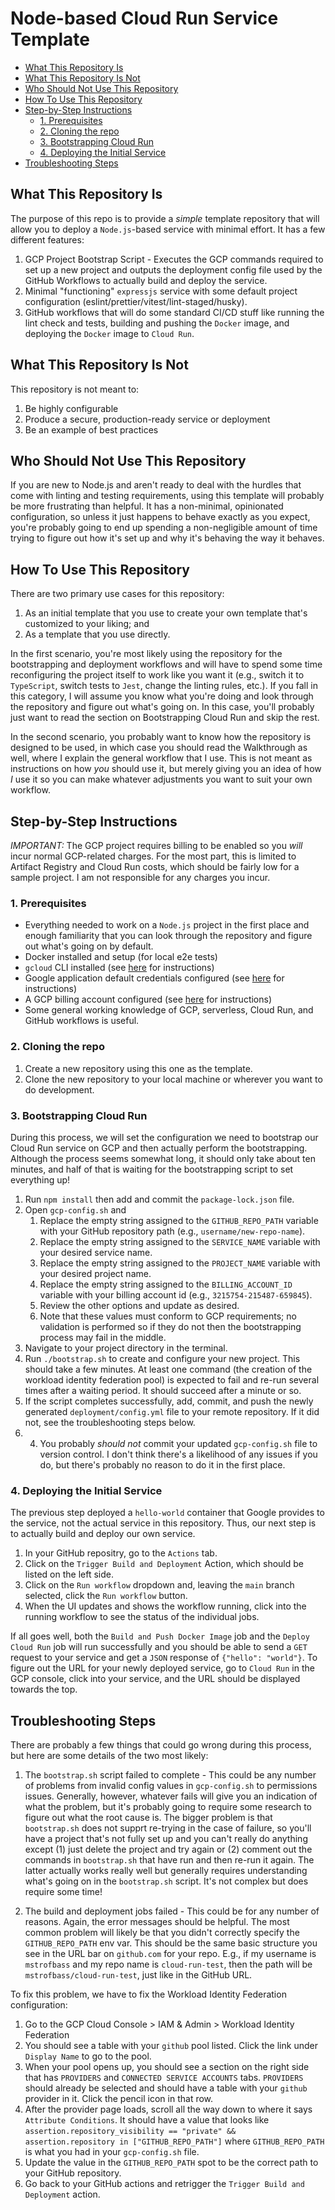 # Node-based Cloud Run Service Template <!-- omit from toc -->

- [What This Repository Is](#what-this-repository-is)
- [What This Repository Is Not](#what-this-repository-is-not)
- [Who Should Not Use This Repository](#who-should-not-use-this-repository)
- [How To Use This Repository](#how-to-use-this-repository)
- [Step-by-Step Instructions](#step-by-step-instructions)
  - [1. Prerequisites](#1-prerequisites)
  - [2. Cloning the repo](#2-cloning-the-repo)
  - [3. Bootstrapping Cloud Run](#3-bootstrapping-cloud-run)
  - [4. Deploying the Initial Service](#4-deploying-the-initial-service)
- [Troubleshooting Steps](#troubleshooting-steps)

## What This Repository Is

The purpose of this repo is to provide a _simple_ template repository that will allow you to deploy a `Node.js`-based service with minimal effort. It has a few different features:

1. GCP Project Bootstrap Script - Executes the GCP commands required to set up a new project and outputs the deployment config file used by the GitHub Workflows to actually build and deploy the service.
2. Minimal "functioning" `expressjs` service with some default project configuration (eslint/prettier/vitest/lint-staged/husky).
3. GitHub workflows that will do some standard CI/CD stuff like running the lint check and tests, building and pushing the `Docker` image, and deploying the `Docker` image to `Cloud Run`.

## What This Repository Is Not

This repository is not meant to:

1. Be highly configurable
2. Produce a secure, production-ready service or deployment
3. Be an example of best practices

## Who Should Not Use This Repository

If you are new to Node.js and aren't ready to deal with the hurdles that come with linting and testing requirements, using this template will probably be more frustrating than helpful. It has a non-minimal, opinionated configuration, so unless it just happens to behave exactly as you expect, you're probably going to end up spending a non-negligible amount of time trying to figure out how it's set up and why it's behaving the way it behaves.

## How To Use This Repository

There are two primary use cases for this repository:

1. As an initial template that you use to create your own template that's customized to your liking; and
2. As a template that you use directly.

In the first scenario, you're most likely using the repository for the bootstrapping and deployment workflows and will have to spend some time reconfiguring the project itself to work like you want it (e.g., switch it to `TypeScript`, switch tests to `Jest`, change the linting rules, etc.). If you fall in this category, I will assume you know what you're doing and look through the repository and figure out what's going on. In this case, you'll probably just want to read the section on Bootstrapping Cloud Run and skip the rest.

In the second scenario, you probably want to know how the repository is designed to be used, in which case you should read the Walkthrough as well, where I explain the general workflow that I use. This is not meant as instructions on how _you_ should use it, but merely giving you an idea of how _I_ use it so you can make whatever adjustments you want to suit your own workflow.

## Step-by-Step Instructions

_IMPORTANT:_ The GCP project requires billing to be enabled so you _will_ incur normal GCP-related charges. For the most part, this is limited to Artifact Registry and Cloud Run costs, which should be fairly low for a sample project. I am not responsible for any charges you incur.

### 1. Prerequisites

- Everything needed to work on a `Node.js` project in the first place and enough familiarity that you can look through the repository and figure out what's going on by default.
- Docker installed and setup (for local e2e tests)
- `gcloud` CLI installed (see [here](https://cloud.google.com/sdk/docs/install) for instructions)
- Google application default credentials configured (see [here](https://cloud.google.com/docs/authentication/provide-credentials-adc) for instructions)
- A GCP billing account configured (see [here](https://cloud.google.com/billing/docs/how-to/create-billing-account) for instructions)
- Some general working knowledge of GCP, serverless, Cloud Run, and GitHub workflows is useful.

### 2. Cloning the repo

1. Create a new repository using this one as the template.
2. Clone the new repository to your local machine or wherever you want to do development.

### 3. Bootstrapping Cloud Run

During this process, we will set the configuration we need to bootstrap our Cloud Run service on GCP and then actually perform the bootstrapping. Although the process seems somewhat long, it should only take about ten minutes, and half of that is waiting for the bootstrapping script to set everything up!

1. Run `npm install` then add and commit the `package-lock.json` file.
2. Open `gcp-config.sh` and
   1. Replace the empty string assigned to the `GITHUB_REPO_PATH` variable with your GitHub repository path (e.g., `username/new-repo-name`).
   2. Replace the empty string assigned to the `SERVICE_NAME` variable with your desired service name.
   3. Replace the empty string assigned to the `PROJECT_NAME` variable with your desired project name.
   4. Replace the empty string assigned to the `BILLING_ACCOUNT_ID` variable with your billing account id (e.g., `3215754-215487-659845`).
   5. Review the other options and update as desired.
   6. Note that these values must conform to GCP requirements; no validation is performed so if they do not then the bootstrapping process may fail in the middle.
3. Navigate to your project directory in the terminal.
4. Run `./bootstrap.sh` to create and configure your new project. This should take a few minutes. At least one command (the creation of the workload identity federation pool) is expected to fail and re-run several times after a waiting period. It should succeed after a minute or so.
5. If the script completes successfully, add, commit, and push the newly generated `deployment/config.yml` file to your remote repository. If it did not, see the troubleshooting steps below.
6. 4. You probably _should not_ commit your updated `gcp-config.sh` file to version control. I don't think there's a likelihood of any issues if you do, but there's probably no reason to do it in the first place.

### 4. Deploying the Initial Service

The previous step deployed a `hello-world` container that Google provides to the service, not the actual service in this repository. Thus, our next step is to actually build and deploy our own service.

1. In your GitHub repositry, go to the `Actions` tab.
2. Click on the `Trigger Build and Deployment` Action, which should be listed on the left side.
3. Click on the `Run workflow` dropdown and, leaving the `main` branch selected, click the `Run workflow` button.
4. When the UI updates and shows the workflow running, click into the running workflow to see the status of the individual jobs.

If all goes well, both the `Build and Push Docker Image` job and the `Deploy Cloud Run` job will run successfully and you should be able to send a `GET` request to your service and get a `JSON` response of `{"hello": "world"}`. To figure out the URL for your newly deployed service, go to `Cloud Run` in the GCP console, click into your service, and the URL should be displayed towards the top.

## Troubleshooting Steps

There are probably a few things that could go wrong during this process, but here are some details of the two most likely:

1. The `bootstrap.sh` script failed to complete - This could be any number of problems from invalid config values in `gcp-config.sh` to permissions issues. Generally, however, whatever fails will give you an indication of what the problem, but it's probably going to require some research to figure out what the root cause is. The bigger problem is that `bootstrap.sh` does not supprt re-trying in the case of failure, so you'll have a project that's not fully set up and you can't really do anything except (1) just delete the project and try again or (2) comment out the commands in `bootstrap.sh` that have run and then re-run it again. The latter actually works really well but generally requires understanding what's going on in the `bootstrap.sh` script. It's not complex but does require some time!

2. The build and deployment jobs failed - This could be for any number of reasons. Again, the error messages should be helpful. The most common problem will likely be that you didn't correctly specify the `GITHUB_REPO_PATH` env var. This should be the same basic structure you see in the URL bar on `github.com` for your repo. E.g., if my username is `mstrofbass` and my repo name is `cloud-run-test`, then the path will be `mstrofbass/cloud-run-test`, just like in the GitHub URL.

To fix this problem, we have to fix the Workload Identity Federation configuration:

1. Go to the GCP Cloud Console > IAM & Admin > Workload Identity Federation
2. You should see a table with your `github` pool listed. Click the link under `Display Name` to go to the pool.
3. When your pool opens up, you should see a section on the right side that has `PROVIDERS` and `CONNECTED SERVICE ACCOUNTS` tabs. `PROVIDERS` should already be selected and should have a table with your `github` provider in it. Click the pencil icon in that row.
4. After the provider page loads, scroll all the way down to where it says `Attribute Conditions`. It should have a value that looks like `assertion.repository_visibility == "private" && assertion.repository in ["GITHUB_REPO_PATH"]` where `GITHUB_REPO_PATH` is what you had in your `gcp-config.sh` file.
5. Update the value in the `GITHUB_REPO_PATH` spot to be the correct path to your GitHub repository.
6. Go back to your GitHub actions and retrigger the `Trigger Build and Deployment` action.

<!-- This is meant to be a simple template suitable for experimentation or creating a more complex template for your specific use case. For example, the Cloud Run service configuration options are minimal, the service is exposed to unauthenticated users and the configuration is probably insecure, and it only deploys to one environment. However, it will allow you to get something workable deployed to `dev` in a few minutes and everything is fairly easy to understand.

This is probably not the best repository to use if you're new to `Node.js` development because it does have some things that might be really annoying while you're learning the basics (e.g., commits will fail if `eslint` can't fix something or a test fails). This is more of a `sane default` based on the configuration I have been using day-to-day. It is also probably not the best, so suggestions are welcome.

Please keep in mind that I'm not an expert in infrastructure and devops stuff, so everything is generally just the simplest way I found to do things and likely not the best. Open an issue or PR if you want to help make it better. With that in mind, please remember that the goal of this repo is to be simple template, not full featured, so I'm not sure doing things like making it highly configurable are as important as making it easier to use and more in line with best practices.

Specific Features:

1. Automatic project creation and configuration via `bootstrap.sh`.
2. Basic, functioning `expressjs` service.
3. `eslint`, `prettier`, and `jest` setup and configured to run automatically on commit via `lint-staged` and `husky`. (This is an "opinionated" configuration only because it's the default configuration that I have been personally using...it's probably not the best!)
4. `lint` workflow that gets triggered on pushes to any branch but `main` and `release` branches and runs the `lint-check` script.
5. `push` workflow that gets triggered on pushes to any branch but `main` and `release` branches and runs the unit tests using both `Node.js` versions 18 and 19.
6. `pull-request` workflow that gets triggered on PR opening and runs the integration tests using both `Node.js` versions 18 and 19. (There are no actual integration tests beyond a placeholder tests currently.)
7. `trigger-docker-deployment` workflow that gets triggered on push to `main` (e.g., by merging a pull request) with some path restrictions (so it doesn't trigger when you update the `push` workflow, for example)
8. `docker-build` workflow that is triggered by the `trigger-docker-deployment` workflow (or manually) and builds the Docker image then pushes it to `Artifact Registry`.
9. `deploy-cloud-run` workflow that is triggered by the `trigger-docker-deployment` workflow when the `docker-build` workflow is successful (or manually) and deploys the Docker image to the Cloud Run service.
10. `e2e` workflow that should be triggered by the `trigger-docker-deployment` workflow (or manually) after deployment and run the `e2e` tests but is currently disabled.
11. Workload Identity Federation for authentication between GitHub and GCP.
12. Workflow configuration via `deployment/config.yml`, which gets automatically generated based on your `gcp-config.sh` config.

Some enhancements that I think might be worthwhile:

1. Anything to make the basic configuration more secure (besides turning off unauthenticated access unless there's another way to make it easily accessible to the developer). First on the list is probably updating the Workload Identity Federation attribute condition to only allow specific users to authenticate.
2. e2e test skeleton
3. Creation and deployment to multiple environments (at least having the GitHub workflows for it)
4. GCP configuration validation (e.g., ensuring that the values in `gcp-config.sh` are valid)
5. Allow the `bootstrap.sh` script to be used on an existing project.
6. Docker image caching for building (maybe?)
7. Node.js project setup (I don't actually know what the best project setup is, this is just what I've settled on for the time being.)

## Prerequisites:

1. Everything needed to work on a `Node.js` project in the first place and enough familiarity that you can look through the repository and figure out what's going on by default.
2. `gcloud` CLI installed (see [here](https://cloud.google.com/sdk/docs/install) for instructions)
3. Google application default credentials configured (see [here](https://cloud.google.com/docs/authentication/provide-credentials-adc) for instructions)
4. A GCP billing account configured (see [here](https://cloud.google.com/billing/docs/how-to/create-billing-account) for instructions)
5. Some general working knowledge of GCP, serverless, Cloud Run, and GitHub workflows is useful.





### Continued Development

If you continue using the repository for development, the general things to be aware of are the following:

1. `eslint`, `prettier`, and `jest` are run every time you commit, so if any of these fails (e.g., any `eslint` rule is broken or test fails), you will not be able to commit.
2. The only real test is a unit test for the minimal `handleRequest` function. Any change to that function will break the test.
3. The `unit` tests are run on `push`, any `integration` tests you add will be run on the opening of a pull request, and any `e2e` tests you write will not run automatically because I don't have that configured yet.
4. The general idea for the `e2e` tests is to have the URL to the service stored in an environment variable and then have that environment variable set in the `e2e` workflow.
5. The whole project is set up with the expectation that code will be merged to main _by pull request only_.
1. Update the service name in the docker-compose file
6. When you merge source code to `main` that meets any of the following patterns, the Docker image will automatically be built and deployed. If you want other things to trigger a build and deployment, you need to update the `.github/workflows/trigger-docker-deployment.yml` file.
   a. app.js
   c. src/\*\*
   d. package-lock.json -->
